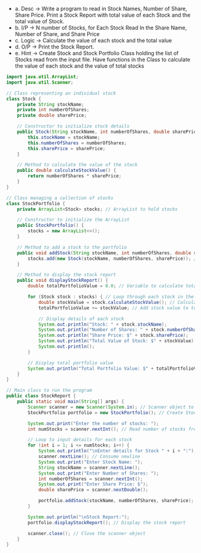 - a. Desc -> Write a program to read in Stock Names, Number of Share, Share Price.
     Print a Stock Report with total value of each Stock and the total value of Stock.
- b. I/P -> N number of Stocks, for Each Stock Read In the Share Name, Number of Share, and Share Price
- c. Logic -> Calculate the value of each stock and the total value
- d. O/P -> Print the Stock Report.
- e. Hint -> Create Stock and Stock Portfolio Class holding the list of Stocks read from the input file. Have functions in the Class to calculate the value of each stock and the value of total stocks
```java
import java.util.ArrayList;
import java.util.Scanner;

// Class representing an individual stock
class Stock {
    private String stockName;
    private int numberOfShares;
    private double sharePrice;

    // Constructor to initialize stock details
    public Stock(String stockName, int numberOfShares, double sharePrice) {
        this.stockName = stockName;
        this.numberOfShares = numberOfShares;
        this.sharePrice = sharePrice;
    }

    // Method to calculate the value of the stock
    public double calculateStockValue() {
        return numberOfShares * sharePrice;
    }
}

// Class managing a collection of stocks
class StockPortfolio {
    private ArrayList<Stock> stocks; // ArrayList to hold stocks

    // Constructor to initialize the ArrayList
    public StockPortfolio() {
        stocks = new ArrayList<>();
    }

    // Method to add a stock to the portfolio
    public void addStock(String stockName, int numberOfShares, double sharePrice) {
        stocks.add(new Stock(stockName, numberOfShares, sharePrice)); // Create a Stock object and add to ArrayList
    }

    // Method to display the stock report
    public void displayStockReport() {
        double totalPortfolioValue = 0.0; // Variable to calculate total portfolio value

        for (Stock stock : stocks) { // Loop through each stock in the ArrayList
            double stockValue = stock.calculateStockValue(); // Calculate value of each stock
            totalPortfolioValue += stockValue; // Add stock value to total portfolio value

            // Display details of each stock
            System.out.println("Stock: " + stock.stockName);
            System.out.println("Number of Shares: " + stock.numberOfShares);
            System.out.println("Share Price: $" + stock.sharePrice);
            System.out.println("Total Value of Stock: $" + stockValue);
            System.out.println();
        }

        // Display total portfolio value
        System.out.println("Total Portfolio Value: $" + totalPortfolioValue);
    }
}

// Main class to run the program
public class StockReport {
    public static void main(String[] args) {
        Scanner scanner = new Scanner(System.in); // Scanner object to read user input
        StockPortfolio portfolio = new StockPortfolio(); // Create StockPortfolio object

        System.out.print("Enter the number of stocks: ");
        int numStocks = scanner.nextInt(); // Read number of stocks from user

        // Loop to input details for each stock
        for (int i = 1; i <= numStocks; i++) {
            System.out.println("\nEnter details for Stock " + i + ":");
            scanner.nextLine(); // Consume newline
            System.out.print("Enter Stock Name: ");
            String stockName = scanner.nextLine();
            System.out.print("Enter Number of Shares: ");
            int numberOfShares = scanner.nextInt();
            System.out.print("Enter Share Price: $");
            double sharePrice = scanner.nextDouble();

            portfolio.addStock(stockName, numberOfShares, sharePrice); // Add stock details to portfolio
        }

        System.out.println("\nStock Report:");
        portfolio.displayStockReport(); // Display the stock report

        scanner.close(); // Close the scanner object
    }
}

